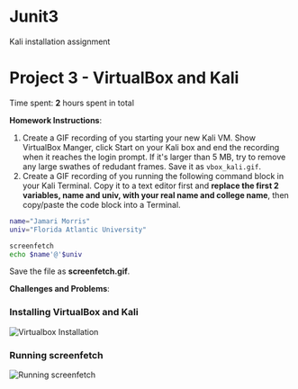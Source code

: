 # Junit3
Kali installation assignment
# Project 3 - VirtualBox and Kali

Time spent: **2** hours spent in total

**Homework Instructions**: 

1. Create a GIF recording of you starting your new Kali VM. Show VirtualBox Manger, click Start on your Kali box and end the recording when it reaches the login prompt. If it's larger than 5 MB, try to remove any large swathes of redudant frames. Save it as `vbox_kali.gif`.
2. Create a GIF recording of you running the following command block in your Kali Terminal. Copy it to a text editor first and **replace the first 2 variables, name and univ, with your real name and college name**, then copy/paste the code block into a Terminal. 

```bash
name="Jamari Morris"
univ="Florida Atlantic University"

screenfetch
echo $name'@'$univ
```

Save the file as **screenfetch.gif**.

**Challenges and Problems**: 

### Installing VirtualBox and Kali

<img src="[vbox_kali](https://user-images.githubusercontent.com/83148581/191132719-2d126698-15f3-4525-9623-1d198af28840.gif)
" alt="Virtualbox Installation">
 
### Running screenfetch

<img src="http://g.recordit.co/0Km0xyybNP.gif" alt="Running screenfetch">
